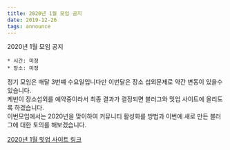 ```yaml
---
title: 2020년 1월 모임 공지
date: 2019-12-26
tags: announce
---
```


2020년 1월 모임 공지

```
* 시간: 미정  
* 장소: 미정  
```

정기 모임은 매달 3번쨰 수요일입니다만 이번달은 장소 섭외문제로 약간 변동이 있을수 있습니다.  
케빈이 장소섭외를 예약중이라서 최종 결과가 결정되면 블러그와 밋업 사이트에 올리도록 하겠습니다.  
이번모임에서는 2020년을 맞이하여 커뮤니티 활성화를 방법과 이번에 새로 만든 블러그에 대한 토의를 해보겠습니다.

[2020년 1월 밋업 사이트 링크](https://www.meetup.com/Seoul-Elixir-Meetup/events/cvzblrybccbtb/)

